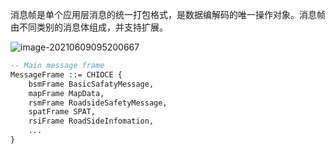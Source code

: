 消息帧是单个应用层消息的统一打包格式，是数据编解码的唯一操作对象。消息帧由不同类别的消息体组成，并支持扩展。

![image-20210609095200667](https://gitee.com/AiShiYuShiJiePingXing/img/raw/master/img/image-20210609095200667.png)



```ASN.1
-- Main message frame
MessageFrame ::= CHIOCE {
	bsmFrame BasicSafatyMessage,
	mapFrame MapData,
	rsmFrame RoadsideSafetyMessage,
	spatFrame SPAT,
	rsiFrame RoadSideInfomation,
	...
}
```

